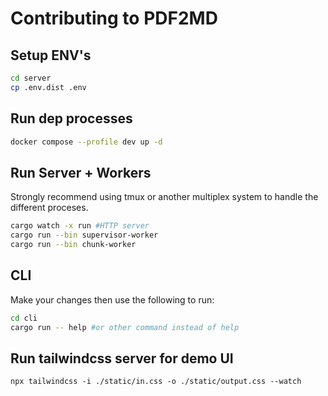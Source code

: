 # Contributing to PDF2MD

## Setup ENV's

```bash
cd server
cp .env.dist .env
```

## Run dep processes

```bash
docker compose --profile dev up -d
```

## Run Server + Workers

Strongly recommend using tmux or another multiplex system to handle the different proceses.

```bash
cargo watch -x run #HTTP server
cargo run --bin supervisor-worker
cargo run --bin chunk-worker
```

## CLI

Make your changes then use the following to run:

```bash
cd cli
cargo run -- help #or other command instead of help
```

## Run tailwindcss server for demo UI

```
npx tailwindcss -i ./static/in.css -o ./static/output.css --watch
```
